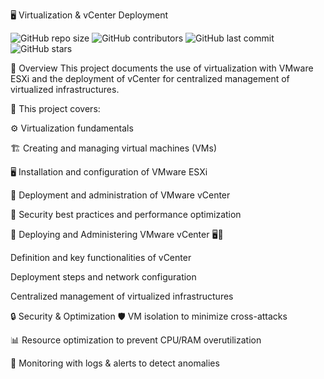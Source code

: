 🖥️ Virtualization & vCenter Deployment

![GitHub repo size](https://img.shields.io/github/repo-size/votre-utilisateur/votre-repo)
![GitHub contributors](https://img.shields.io/github/contributors/votre-utilisateur/votre-repo)
![GitHub last commit](https://img.shields.io/github/last-commit/votre-utilisateur/votre-repo)
![GitHub stars](https://img.shields.io/github/stars/votre-utilisateur/votre-repo?style=social)




📌 Overview
This project documents the use of virtualization with VMware ESXi and the deployment of vCenter for centralized management of virtualized infrastructures.

📜 This project covers:

⚙️ Virtualization fundamentals

🏗️ Creating and managing virtual machines (VMs)

🖥️ Installation and configuration of VMware ESXi

🔧 Deployment and administration of VMware vCenter

🔐 Security best practices and performance optimization

🚀 Deploying and Administering VMware vCenter 🖥️🔧

Definition and key functionalities of vCenter

Deployment steps and network configuration

Centralized management of virtualized infrastructures

🔒 Security & Optimization
🛡️ VM isolation to minimize cross-attacks

📊 Resource optimization to prevent CPU/RAM overutilization

🔎 Monitoring with logs & alerts to detect anomalies

